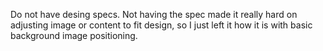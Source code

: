 Do not have desing specs. Not having the spec made it really hard on adjusting image or content to fit design, so I just left it how it is with basic background image positioning. 